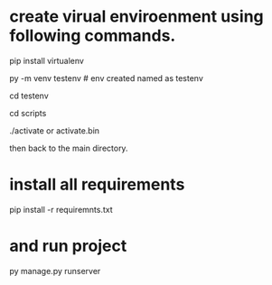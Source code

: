 # create virual enviroenment using following commands.
pip install virtualenv

py -m venv testenv # env created named as testenv

cd testenv

cd scripts

./activate or activate.bin

then back to the main directory.

# install all requirements
pip install -r requiremnts.txt

# and run project
py manage.py runserver
